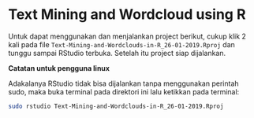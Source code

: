 # Text Mining and Wordcloud using R

Untuk dapat menggunakan dan menjalankan project berikut, cukup klik 2 kali pada file ```Text-Mining-and-Wordclouds-in-R_26-01-2019.Rproj``` dan tunggu sampai RStudio terbuka. Setelah itu project siap dijalankan.

**Catatan untuk pengguna linux**

Adakalanya RStudio tidak bisa dijalankan tanpa menggunakan perintah sudo, maka buka terminal pada direktori ini lalu ketikkan pada terminal:

```bash
sudo rstudio Text-Mining-and-Wordclouds-in-R_26-01-2019.Rproj
```